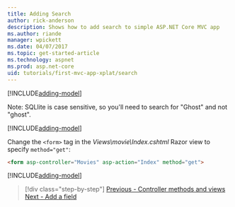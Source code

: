 ```yaml
---
title: Adding Search
author: rick-anderson
description: Shows how to add search to simple ASP.NET Core MVC app
ms.author: riande
manager: wpickett
ms.date: 04/07/2017
ms.topic: get-started-article
ms.technology: aspnet
ms.prod: asp.net-core
uid: tutorials/first-mvc-app-xplat/search
---
```


[!INCLUDE[adding-model](../../includes/mvc-intro/search1.md)]

Note: SQLlite is case sensitive, so you'll need to search for "Ghost" and not "ghost".

[!INCLUDE[adding-model](../../includes/mvc-intro/search2.md)]

Change the `<form>` tag in the *Views\movie\Index.cshtml* Razor view to specify `method="get"`:

```html
<form asp-controller="Movies" asp-action="Index" method="get">
```

[!INCLUDE[adding-model](../../includes/mvc-intro/search3.md)]

>[!div class="step-by-step"]
[Previous - Controller methods and views](controller-methods-views.md)
[Next - Add a field](new-field.md)  

